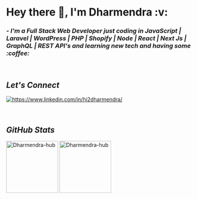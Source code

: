  <h1 align="left">Hey there 👋, I'm Dharmendra :v:</h1>


<h3>
    <i>- I'm a Full Stack Web Developer just coding in JavaScript | Laravel | WordPress | PHP | Shopify | Node | React | Next Js | GraphQL | REST API's and learning new tech and having some :coffee:</i>
</h3>
<br>

<h2><i>Let's Connect</i></h2>


<p align="left">
    <a href="https://www.linkedin.com/in/hi2dharmendra/">
        <img align="center" src="https://img.shields.io/badge/LinkedIn-0077B5?style=for-the-badge&logo=linkedin&logoColor=white" alt="https://www.linkedin.com/in/hi2dharmendra/" />
    </a>
    <!-- <a title="mohitsehrawat000@gmail.com" href="mailto:mohitsehrawat000@gmail.com">
        <img align="center" src="https://img.shields.io/badge/Gmail-D14836?style=for-the-badge&logo=gmail&logoColor=white" alt="mohitsehrawat000@gmail.com" />
    </a> -->
</p>
<br>

<h2><i>GitHub Stats</i></h2>

<p>
    <img align="center" src="https://github-readme-stats.vercel.app/api?username=Dharmendra-hub&show_icons=true&include_all_commits=true&count_private=true&hide=issues,contribs&border_radius=0&locale=en&theme=dark" alt="Dharmendra-hub" height="139" />
    <img align="center" src="https://github-readme-stats.vercel.app/api/top-langs/?username=Dharmendra-hub&layout=compact&exclude_repo=Lybrate-Website-Clone-Version-2.0,Lybrate-Website-Clone,Adidas-Clone&hide=Shell&border_radius=0&theme=dark" alt="Dharmendra-hub" height="139" />
</p>
<br>
